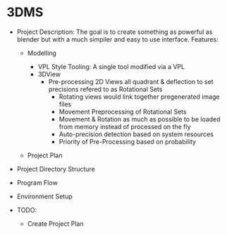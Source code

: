 # 3DMS

- Project Description:
  The goal is to create something as powerful as blender but with a much simpiler and easy to use interface.
  Features:
  - Modelling
    - VPL Style Tooling: A single tool modified via a VPL
    - 3DView
      - Pre-processing 2D Views all quadrant & deflection to set precisions refered to as Rotational Sets
        - Rotating views would link together pregenerated image files
        - Movement Preprocessing of Rotational Sets 
        - Movement & Rotation as much as possible to be loaded from memory instead of processed on the fly
        - Auto-precision detection based on system resources
        - Priority of Pre-Processing based on probability
        
  - Project Plan

- Project Directory Structure
- Program Flow
- Environment Setup
- TODO:
  - Create Project Plan
